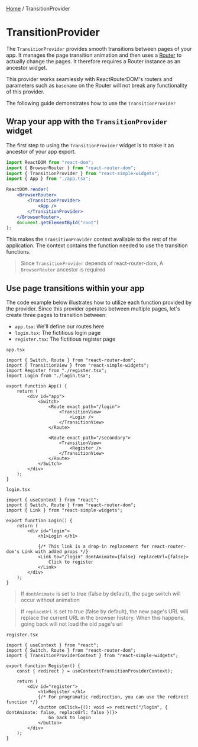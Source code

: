 [Home](../../README.md) / TransitionProvider

# TransitionProvider

The `TransitionProvider` provides smooth transitions between pages of your app. It manages the
page transition animation and then uses a [Router](https://reacttraining.com/react-router/web/api/Router)
to actually change the pages. It therefore requires a Router instance as an ancestor widget.

This provider works seamlessly with ReactRouterDOM's routers and parameters such as `basename` on
the Router will not break any functionality of this provider.

The following guide demonstrates how to use the `TransitionProvider`

## Wrap your app with the `TransitionProvider` widget

The first step to using the `TransitionProvider` widget is to make it an ancestor of your app export.

```jsx
import ReactDOM from "react-dom";
import { BrowserRouter } from "react-router-dom";
import { TransitionProvider } from "react-simple-widgets";
import { App } from "./app.tsx";

ReactDOM.render(
    <BrowserRouter>
        <TransitionProvider>
            <App />
        </TransitionProvider>
    </BrowserRouter>,
    document.getElementById("root")
);
```

This makes the `TransitionProvider` context available to the rest of the application. The context
contains the function needed to use the transition functions.

> Since `TransitionProvider` depends of react-router-dom, A `BrowserRouter` ancestor is required

## Use page transitions within your app

The code example below illustrates how to utilize each function provided by the provider. Since this
provider operates between multiple pages, let's create three pages to transition between:

-   `app.tsx`: We'll define our routes here
-   `login.tsx`: The fictitious login page
-   `register.tsx`: The fictitious register page

`app.tsx`

```tsx
import { Switch, Route } from "react-router-dom";
import { TransitionView } from "react-simple-widgets";
import Register from "./register.tsx";
import Login from "./login.tsx";

export function App() {
    return (
        <div id="app">
            <Switch>
                <Route exact path="/login">
                    <TransitionView>
                        <Login />
                    </TransitionView>
                </Route>

                <Route exact path="/secondary">
                    <TransitionView>
                        <Register />
                    </TransitionView>
                </Route>
            </Switch>
        </div>
    );
}
```

`login.tsx`

```tsx
import { useContext } from "react";
import { Switch, Route } from "react-router-dom";
import { Link } from "react-simple-widgets";

export function Login() {
    return (
        <div id="login">
            <h1>Login </h1>

            {/* This link is a drop-in replacement for react-router-dom's Link with added props */}
            <Link to="/login" dontAnimate={false} replaceUrl={false}>
                Click to register
            </Link>
        </div>
    );
}
```

> If `dontAnimate` is set to true (false by default), the page switch will occur without animation

> If `replaceUrl` is set to true (false by default), the new page's URL will replace the current URL
> in the browser history. When this happens, going back will not load the old page's url

`register.tsx`

```tsx
import { useContext } from "react";
import { Switch, Route } from "react-router-dom";
import { TransitionProviderContext } from "react-simple-widgets";

export function Register() {
    const { redirect } = useContext(TransitionProviderContext);

    return (
        <div id="register">
            <h1>Register </h1>
            {/* For programatic redirection, you can use the redirect function */}
            <button onClick={(): void => redirect("/login", { dontAnimate: false, replaceUrl: false })}>
                Go back to login
            </button>
        </div>
    );
}
```
